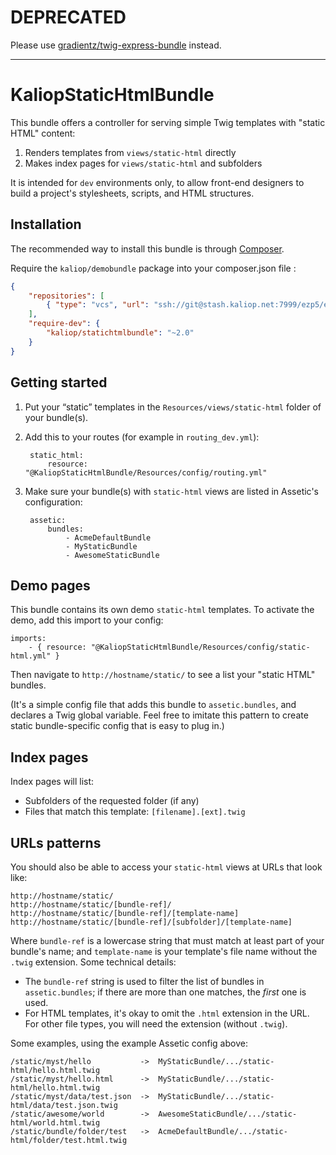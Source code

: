 # DEPRECATED

Please use [gradientz/twig-express-bundle](https://github.com/gradientz/twig-express-bundle) instead.

****


# KaliopStaticHtmlBundle

This bundle offers a controller for serving simple Twig templates with "static HTML" content:

1. Renders templates from `views/static-html` directly
2. Makes index pages for `views/static-html` and subfolders

It is intended for `dev` environments only, to allow front-end designers to build a project's stylesheets, scripts, and HTML structures.


## Installation

The recommended way to install this bundle is through [Composer](http://getcomposer.org/).

Require the `kaliop/demobundle` package into your composer.json file :

```json
{
	"repositories": [
        { "type": "vcs", "url": "ssh://git@stash.kaliop.net:7999/ezp5/ezpublish5-statichtmlbundle.git" }
    ],
    "require-dev": {
        "kaliop/statichtmlbundle": "~2.0"
    }
}
```


## Getting started

1. Put your “static” templates in the `Resources/views/static-html` folder of your bundle(s).

2. Add this to your routes (for example in `routing_dev.yml`):

        static_html:
            resource: "@KaliopStaticHtmlBundle/Resources/config/routing.yml"

3. Make sure your bundle(s) with `static-html` views are listed in Assetic's configuration:

        assetic:
            bundles:
                - AcmeDefaultBundle
                - MyStaticBundle
                - AwesomeStaticBundle

## Demo pages

This bundle contains its own demo `static-html` templates. To activate the demo, add this import to your config:

```
imports:
    - { resource: "@KaliopStaticHtmlBundle/Resources/config/static-html.yml" }
```

Then navigate to `http://hostname/static/` to see a list your "static HTML" bundles.

(It's a simple config file that adds this bundle to `assetic.bundles`, and declares a Twig global variable. Feel free to imitate this pattern to create static bundle-specific config that is easy to plug in.)


## Index pages

Index pages will list:

- Subfolders of the requested folder (if any)
- Files that match this template: `[filename].[ext].twig`


## URLs patterns

You should also be able to access your `static-html` views at URLs that look like:

```
http://hostname/static/
http://hostname/static/[bundle-ref]/
http://hostname/static/[bundle-ref]/[template-name]
http://hostname/static/[bundle-ref]/[subfolder]/[template-name]
```

Where `bundle-ref` is a lowercase string that must match at least part of your bundle's name; and `template-name` is your template's file name without the `.twig` extension. Some technical details:

- The `bundle-ref` string is used to filter the list of bundles in `assetic.bundles`; if there are more than one matches, the *first* one is used.
- For HTML templates, it's okay to omit the `.html` extension in the URL. For other file types, you will need the extension (without `.twig`).

Some examples, using the example Assetic config above:

```
/static/myst/hello           ->  MyStaticBundle/.../static-html/hello.html.twig
/static/myst/hello.html      ->  MyStaticBundle/.../static-html/hello.html.twig
/static/myst/data/test.json  ->  MyStaticBundle/.../static-html/data/test.json.twig
/static/awesome/world        ->  AwesomeStaticBundle/.../static-html/world.html.twig
/static/bundle/folder/test   ->  AcmeDefaultBundle/.../static-html/folder/test.html.twig
```
